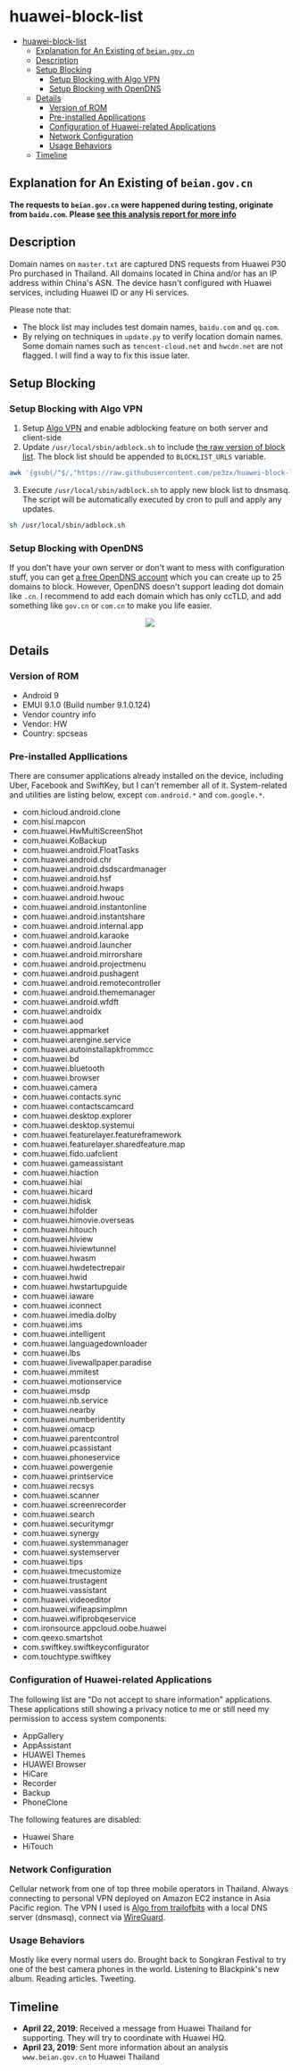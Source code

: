 # huawei-block-list

- [huawei-block-list](#huawei-block-list)
  - [Explanation for An Existing of `beian.gov.cn`](#explanation-for-an-existing-of-beiangovcn)
  - [Description](#description)
  - [Setup Blocking](#setup-blocking)
    - [Setup Blocking with Algo VPN](#setup-blocking-with-algo-vpn)
    - [Setup Blocking with OpenDNS](#setup-blocking-with-opendns)
  - [Details](#details)
    - [Version of ROM](#version-of-rom)
    - [Pre-installed Appllications](#pre-installed-appllications)
    - [Configuration of Huawei-related Applications](#configuration-of-huawei-related-applications)
    - [Network Configuration](#network-configuration)
    - [Usage Behaviors](#usage-behaviors)
  - [Timeline](#timeline)


## Explanation for An Existing of `beian.gov.cn`

**The requests to `beian.gov.cn` were happened during testing, originate from `baidu.com`. Please [see this analysis report for more info](analysis.md)**

## Description

Domain names on `master.txt` are captured DNS requests from Huawei P30 Pro purchased in Thailand. All domains located in China and/or has an IP address within China's ASN. The device hasn't configured with Huawei services, including Huawei ID or any Hi services.

Please note that:
- The block list may includes test domain names, `baidu.com` and `qq.com`.
- By relying on techniques in `update.py` to verify location domain names. Some domain names such as `tencent-cloud.net` and `hwcdn.net` are not flagged. I will find a way to fix this issue later.

## Setup Blocking

### Setup Blocking with Algo VPN

1. Setup [Algo VPN](https://github.com/trailofbits/algo) and enable adblocking feature on both server and client-side
2. Update `/usr/local/sbin/adblock.sh` to include [the raw version of block list](https://raw.githubusercontent.com/pe3zx/huawei-block-list/master/master.txt). The block list should be appended to `BLOCKLIST_URLS` variable.

```sh
awk '{gsub(/"$/,"https://raw.githubusercontent.com/pe3zx/huawei-block-list/master/master.txt \"")}' /usr/local/sbin/adblock.sh
```

3. Execute `/usr/local/sbin/adblock.sh` to apply new block list to dnsmasq. The script will be automatically executed by cron to pull and apply any updates.

```sh
sh /usr/local/sbin/adblock.sh
```

### Setup Blocking with OpenDNS

If you don't have your own server or don't want to mess with configuration stuff, you can get [a free OpenDNS account](https://www.opendns.com/home-internet-security/) which you can create up to 25 domains to block. However, OpenDNS doesn't support leading dot domain like `.cn`. I recommend to add each domain which has only ccTLD, and add something like `gov.cn` or `com.cn` to make you life easier.

<p align="center"><img src ="img/opendns.png" /></p>

## Details

### Version of ROM

- Android 9
- EMUI 9.1.0 (Build number 9.1.0.124)
- Vendor country info
- Vendor: HW
- Country: spcseas

### Pre-installed Appllications

There are consumer applications already installed on the device, including Uber, Facebook and SwiftKey, but I can't remember all of it. System-related and utilities are listing below, except `com.android.*` and `com.google.*`.

- com.hicloud.android.clone
- com.hisi.mapcon
- com.huawei.HwMultiScreenShot
- com.huawei.KoBackup
- com.huawei.android.FloatTasks
- com.huawei.android.chr
- com.huawei.android.dsdscardmanager
- com.huawei.android.hsf
- com.huawei.android.hwaps
- com.huawei.android.hwouc
- com.huawei.android.instantonline
- com.huawei.android.instantshare
- com.huawei.android.internal.app
- com.huawei.android.karaoke
- com.huawei.android.launcher
- com.huawei.android.mirrorshare
- com.huawei.android.projectmenu
- com.huawei.android.pushagent
- com.huawei.android.remotecontroller
- com.huawei.android.thememanager
- com.huawei.android.wfdft
- com.huawei.androidx
- com.huawei.aod
- com.huawei.appmarket
- com.huawei.arengine.service
- com.huawei.autoinstallapkfrommcc
- com.huawei.bd
- com.huawei.bluetooth
- com.huawei.browser
- com.huawei.camera
- com.huawei.contacts.sync
- com.huawei.contactscamcard
- com.huawei.desktop.explorer
- com.huawei.desktop.systemui
- com.huawei.featurelayer.featureframework
- com.huawei.featurelayer.sharedfeature.map
- com.huawei.fido.uafclient
- com.huawei.gameassistant
- com.huawei.hiaction
- com.huawei.hiai
- com.huawei.hicard
- com.huawei.hidisk
- com.huawei.hifolder
- com.huawei.himovie.overseas
- com.huawei.hitouch
- com.huawei.hiview
- com.huawei.hiviewtunnel
- com.huawei.hwasm
- com.huawei.hwdetectrepair
- com.huawei.hwid
- com.huawei.hwstartupguide
- com.huawei.iaware
- com.huawei.iconnect
- com.huawei.imedia.dolby
- com.huawei.ims
- com.huawei.intelligent
- com.huawei.languagedownloader
- com.huawei.lbs
- com.huawei.livewallpaper.paradise
- com.huawei.mmitest
- com.huawei.motionservice
- com.huawei.msdp
- com.huawei.nb.service
- com.huawei.nearby
- com.huawei.numberidentity
- com.huawei.omacp
- com.huawei.parentcontrol
- com.huawei.pcassistant
- com.huawei.phoneservice
- com.huawei.powergenie
- com.huawei.printservice
- com.huawei.recsys
- com.huawei.scanner
- com.huawei.screenrecorder
- com.huawei.search
- com.huawei.securitymgr
- com.huawei.synergy
- com.huawei.systemmanager
- com.huawei.systemserver
- com.huawei.tips
- com.huawei.tmecustomize
- com.huawei.trustagent
- com.huawei.vassistant
- com.huawei.videoeditor
- com.huawei.wifieapsimplmn
- com.huawei.wifiprobqeservice
- com.ironsource.appcloud.oobe.huawei
- com.qeexo.smartshot
- com.swiftkey.swiftkeyconfigurator
- com.touchtype.swiftkey

### Configuration of Huawei-related Applications

The following list are "Do not accept to share information" applications. These applications still showing a privacy notice to me or still need my permission to access system components:

- AppGallery
- AppAssistant
- HUAWEI Themes
- HUAWEI Browser
- HiCare
- Recorder
- Backup
- PhoneClone

The following features are disabled:

- Huawei Share
- HiTouch

### Network Configuration

Cellular network from one of top three mobile operators in Thailand. Always connecting to personal VPN deployed on Amazon EC2 instance in Asia Pacific region. The VPN I used is [Algo from trailofbits](https://github.com/trailofbits/algo) with a local DNS server (dnsmasq), connect via [WireGuard](https://www.wireguard.com/).

### Usage Behaviors

Mostly like every normal users do. Brought back to Songkran Festival to try one of the best camera phones in the world. Listening to Blackpink's new album. Reading articles. Tweeting.

## Timeline

- **April 22, 2019**: Received a message from Huawei Thailand for supporting. They will try to coordinate with Huawei HQ.
- **April 23, 2019**: Sent more information about an analysis `www.beian.gov.cn` to Huawei Thailand